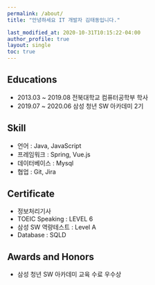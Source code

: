 ```yaml
---
permalink: /about/
title: "안녕하세요 IT 개발자 김태동입니다."

last_modified_at: 2020-10-31T10:15:22-04:00
author_profile: true
layout: single
toc: true
---
```



## Educations

- 2013.03 ~ 2019.08 전북대학교 컴퓨터공학부 학사
- 2019.07 ~ 2020.06 삼성 청년 SW 아카데미 2기

## Skill

- 언어 : Java, JavaScript
- 프레임워크 : Spring, Vue.js
- 데이터베이스 : Mysql
- 협업 : Git, Jira

## Certificate

- 정보처리기사
- TOEIC Speaking : LEVEL 6
- 삼성 SW 역량테스트 : Level A
- Database : SQLD

## Awards and Honors

- 삼성 청년 SW 아카데미 교육 수료 우수상